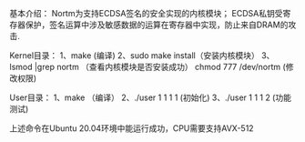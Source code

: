 基本介绍：
Nortm为支持ECDSA签名的安全实现的内核模块；
ECDSA私钥受寄存器保护，签名运算中涉及敏感数据的运算在寄存器中实现，防止来自DRAM的攻击.

Kernel目录：
1、make (编译)
2、sudo make install（安装内核模块）
3、lsmod |grep nortm （查看内核模块是否安装成功）
chmod 777 /dev/nortm (修改权限)

User目录：
1、make （编译）
2、./user 1 1 1 1 (初始化)
3、./user 1 1 1 2 (功能测试)

上述命令在Ubuntu 20.04环境中能运行成功，CPU需要支持AVX-512
